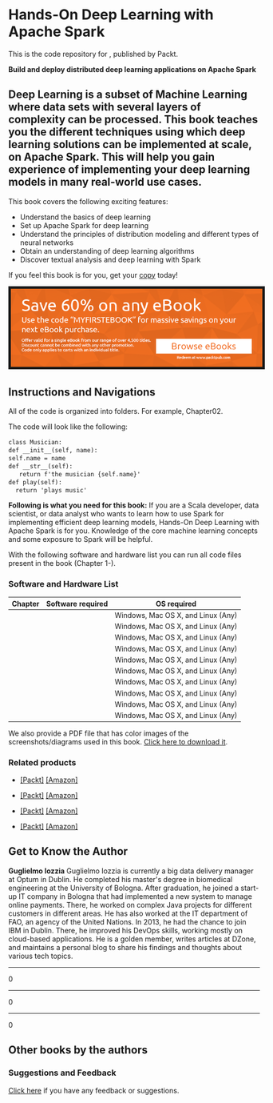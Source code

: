 # 	Hands-On Deep Learning with Apache Spark

<a href="https://www.packtpub.com/big-data-and-business-intelligence/hands-deep-learning-apache-spark?utm_source=github&utm_medium=repository&utm_campaign=9781788994613"><img src="" alt="" height="256px" align="right"></a>

This is the code repository for [](https://www.packtpub.com/big-data-and-business-intelligence/hands-deep-learning-apache-spark?utm_source=github&utm_medium=repository&utm_campaign=9781788994613), published by Packt.

**Build and deploy distributed deep learning applications on Apache Spark**

## Deep Learning is a subset of Machine Learning where data sets with several layers of complexity can be processed. This book teaches you the different techniques using which deep learning solutions can be implemented at scale, on Apache Spark. This will help you gain experience of implementing your deep learning models in many real-world use cases.

This book covers the following exciting features:
* Understand the basics of deep learning
* Set up Apache Spark for deep learning
* Understand the principles of distribution modeling and different types of neural networks
* Obtain an understanding of deep learning algorithms
* Discover textual analysis and deep learning with Spark


If you feel this book is for you, get your [copy](https://www.amazon.com/dp/1-788-83748-7) today!

<a href="https://www.packtpub.com/?utm_source=github&utm_medium=banner&utm_campaign=GitHubBanner"><img src="https://raw.githubusercontent.com/PacktPublishing/GitHub/master/GitHub.png" 
alt="https://www.packtpub.com/" border="5" /></a>

## Instructions and Navigations
All of the code is organized into folders. For example, Chapter02.

The code will look like the following:
```
class Musician:
def __init__(self, name):
self.name = name
def __str__(self):
   return f'the musician {self.name}'
def play(self):
  return 'plays music'
```

**Following is what you need for this book:**
If you are a Scala developer, data scientist, or data analyst who wants to learn how to use Spark for implementing efficient deep learning models, Hands-On Deep Learning with Apache Spark is for you. Knowledge of the core machine learning concepts and some exposure to Spark will be helpful.

With the following software and hardware list you can run all code files present in the book (Chapter 1-).
### Software and Hardware List
| Chapter | Software required | OS required |
| -------- | ------------------------------------ | ----------------------------------- |
|  |  | Windows, Mac OS X, and Linux (Any) |
|  |  | Windows, Mac OS X, and Linux (Any) |
|  |  | Windows, Mac OS X, and Linux (Any) |
|  |  | Windows, Mac OS X, and Linux (Any) |
|  |  | Windows, Mac OS X, and Linux (Any) |
|  |  | Windows, Mac OS X, and Linux (Any) |
|  |  | Windows, Mac OS X, and Linux (Any) |
|  |  | Windows, Mac OS X, and Linux (Any) |
|  |  | Windows, Mac OS X, and Linux (Any) |
|  |  | Windows, Mac OS X, and Linux (Any) |

We also provide a PDF file that has color images of the screenshots/diagrams used in this book. [Click here to download it]().

### Related products
*  [[Packt]](https://www.packtpub.com/application-development/learn-python-programming-second-edition?utm_source=github&utm_medium=repository&utm_campaign=) [[Amazon]](https://www.amazon.com/dp/1-788-99666-6)

*  [[Packt]](https://www.packtpub.com/application-development/clean-code-python?utm_source=github&utm_medium=repository&utm_campaign=) [[Amazon]](https://www.amazon.com/dp/1-788-83583-2)

*  [[Packt]]() [[Amazon]](https://www.amazon.com/dp/)

*  [[Packt]]() [[Amazon]](https://www.amazon.com/dp/)

## Get to Know the Author
**Guglielmo Iozzia**
Guglielmo Iozzia is currently a big data delivery manager at Optum in Dublin. He completed his master's degree in biomedical engineering at the University of Bologna. After graduation, he joined a start-up IT company in Bologna that had implemented a new system to manage online payments. There, he worked on complex Java projects for different customers in different areas. He has also worked at the IT department of FAO, an agency of the United Nations. In 2013, he had the chance to join IBM in Dublin. There, he improved his DevOps skills, working mostly on cloud-based applications. He is a golden member, writes articles at DZone, and maintains a personal blog to share his findings and thoughts about various tech topics.




****
0

****
0

****
0

## Other books by the authors
[]()

[]()

[]()

[]()

[]()

### Suggestions and Feedback
[Click here](https://docs.google.com/forms/d/e/1FAIpQLSdy7dATC6QmEL81FIUuymZ0Wy9vH1jHkvpY57OiMeKGqib_Ow/viewform) if you have any feedback or suggestions.


